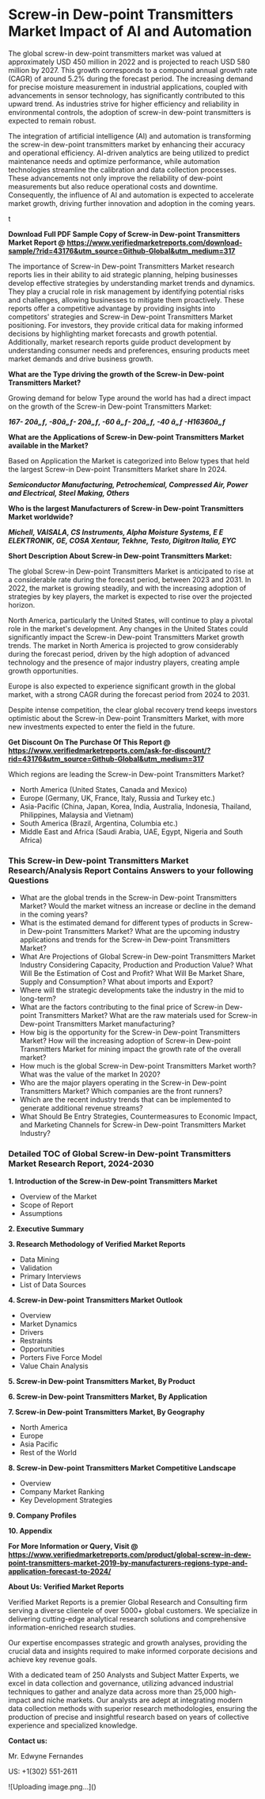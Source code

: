 <h1>Screw-in Dew-point Transmitters Market Impact of AI and Automation</h1><p>The global screw-in dew-point transmitters market was valued at approximately USD 450 million in 2022 and is projected to reach USD 580 million by 2027. This growth corresponds to a compound annual growth rate (CAGR) of around 5.2% during the forecast period. The increasing demand for precise moisture measurement in industrial applications, coupled with advancements in sensor technology, has significantly contributed to this upward trend. As industries strive for higher efficiency and reliability in environmental controls, the adoption of screw-in dew-point transmitters is expected to remain robust.</p><p>The integration of artificial intelligence (AI) and automation is transforming the screw-in dew-point transmitters market by enhancing their accuracy and operational efficiency. AI-driven analytics are being utilized to predict maintenance needs and optimize performance, while automation technologies streamline the calibration and data collection processes. These advancements not only improve the reliability of dew-point measurements but also reduce operational costs and downtime. Consequently, the influence of AI and automation is expected to accelerate market growth, driving further innovation and adoption in the coming years.</p>t</p><p id="" class=""><strong>Download Full PDF Sample Copy of Screw-in Dew-point Transmitters Market Report @ <a href="https://www.verifiedmarketreports.com/download-sample/?rid=43176&utm_source=Github-Global&utm_medium=317" target="_blank">https://www.verifiedmarketreports.com/download-sample/?rid=43176&utm_source=Github-Global&utm_medium=317</a></strong></p><p>The importance of&nbsp;Screw-in Dew-point Transmitters Market research reports lies in their ability to aid strategic planning, helping businesses develop effective strategies by understanding market trends and dynamics. They play a crucial role in risk management by identifying potential risks and challenges, allowing businesses to mitigate them proactively. These reports offer a competitive advantage by providing insights into competitors' strategies and Screw-in Dew-point Transmitters Market positioning. For investors, they provide critical data for making informed decisions by highlighting market forecasts and growth potential. Additionally, market research reports guide product development by understanding consumer needs and preferences, ensuring products meet market demands and drive business growth.</p><p><strong>What are the&nbsp;Type driving the growth of the Screw-in Dew-point Transmitters Market?</strong></p><p id="" class="">Growing demand for below Type around the world has had a direct impact on the growth of the Screw-in Dew-point Transmitters Market:</p><em><strong>167- 20â„ƒ, -80â„ƒ- 20â„ƒ, -60 â„ƒ- 20â„ƒ, -40 â„ƒ -H16360â„ƒ</strong></em></p><strong>What are the&nbsp;Applications&nbsp;of Screw-in Dew-point Transmitters Market available in the Market?</strong></p><p id="" class="">Based on Application the Market is categorized into Below types that held the largest Screw-in Dew-point Transmitters Market share In 2024.</p><em><strong>Semiconductor Manufacturing, Petrochemical, Compressed Air, Power and Electrical, Steel Making, Others</strong></em></p><strong>Who is the largest Manufacturers of Screw-in Dew-point Transmitters Market worldwide?</strong></p><p><em><strong>Michell, VAISALA, CS Instruments, Alpha Moisture Systems, E E ELEKTRONIK, GE, COSA Xentaur, Tekhne, Testo, Digitron Italia, EYC</strong></em></p><p id="" class=""><strong>Short Description About Screw-in Dew-point Transmitters Market:</strong></p><p>The global Screw-in Dew-point Transmitters Market is anticipated to rise at a considerable rate during the forecast period, between 2023 and 2031. In 2022, the market is growing steadily, and with the increasing adoption of strategies by key players, the market is expected to rise over the projected horizon.</p><p>North America, particularly the United States, will continue to play a pivotal role in the market's development. Any changes in the United States could significantly impact the Screw-in Dew-point Transmitters Market growth trends. The market in North America is projected to grow considerably during the forecast period, driven by the high adoption of advanced technology and the presence of major industry players, creating ample growth opportunities.</p><p>Europe is also expected to experience significant growth in the global market, with a strong CAGR during the forecast period from 2024 to 2031.</p><p>Despite intense competition, the clear global recovery trend keeps investors optimistic about the Screw-in Dew-point Transmitters Market, with more new investments expected to enter the field in the future.</p><p id="" class=""><strong>Get Discount On The Purchase Of This Report @ <a href="https://www.verifiedmarketreports.com/ask-for-discount/?rid=43176&utm_source=Github-Global&utm_medium=317" target="_blank">https://www.verifiedmarketreports.com/ask-for-discount/?rid=43176&utm_source=Github-Global&utm_medium=317</a></strong></p>Which regions are leading the Screw-in Dew-point Transmitters Market?</p><ul><li>North America (United States, Canada and Mexico)</li><li>Europe (Germany, UK, France, Italy, Russia and Turkey etc.)</li><li>Asia-Pacific (China, Japan, Korea, India, Australia, Indonesia, Thailand, Philippines, Malaysia and Vietnam)</li><li>South America (Brazil, Argentina, Columbia etc.)</li><li>Middle East and Africa (Saudi Arabia, UAE, Egypt, Nigeria and South Africa)</li></ul><h3 id="" class="">This Screw-in Dew-point Transmitters Market Research/Analysis Report Contains Answers to your following Questions</h3><ul><li>What are the global trends in the Screw-in Dew-point Transmitters Market? Would the market witness an increase or decline in the demand in the coming years?</li><li>What is the estimated demand for different types of products in Screw-in Dew-point Transmitters Market? What are the upcoming industry applications and trends for the Screw-in Dew-point Transmitters Market?</li><li>What Are Projections of Global Screw-in Dew-point Transmitters Market Industry Considering Capacity, Production and Production Value? What Will Be the Estimation of Cost and Profit? What Will Be Market Share, Supply and Consumption? What about imports and Export?</li><li>Where will the strategic developments take the industry in the mid to long-term?</li><li>What are the factors contributing to the final price of Screw-in Dew-point Transmitters Market? What are the raw materials used for Screw-in Dew-point Transmitters Market manufacturing?</li><li>How big is the opportunity for the Screw-in Dew-point Transmitters Market? How will the increasing adoption of Screw-in Dew-point Transmitters Market for mining impact the growth rate of the overall market?</li><li>How much is the global Screw-in Dew-point Transmitters Market worth? What was the value of the market In 2020?</li><li>Who are the major players operating in the Screw-in Dew-point Transmitters Market? Which companies are the front runners?</li><li>Which are the recent industry trends that can be implemented to generate additional revenue streams?</li><li>What Should Be Entry Strategies, Countermeasures to Economic Impact, and Marketing Channels for Screw-in Dew-point Transmitters Market Industry?</li></ul><h3 id="" class="">Detailed TOC of Global Screw-in Dew-point Transmitters Market Research Report, 2024-2030</h3><p id="" class=""><strong>1. Introduction of the Screw-in Dew-point Transmitters Market</strong></p><ul><li>Overview of the Market</li><li>Scope of Report</li><li>Assumptions</li></ul><p id="" class=""><strong>2. Executive Summary</strong></p><p id="" class=""><strong>3. Research Methodology of Verified Market Reports</strong></p><ul><li>Data Mining</li><li>Validation</li><li>Primary Interviews</li><li>List of Data Sources</li></ul><p id="" class=""><strong>4. Screw-in Dew-point Transmitters Market Outlook</strong></p><ul><li>Overview</li><li>Market Dynamics</li><li>Drivers</li><li>Restraints</li><li>Opportunities</li><li>Porters Five Force Model</li><li>Value Chain Analysis</li></ul><p id="" class=""><strong>5. Screw-in Dew-point Transmitters Market, By Product</strong></p><p id="" class=""><strong>6. Screw-in Dew-point Transmitters Market, By Application</strong></p><p id="" class=""><strong>7. Screw-in Dew-point Transmitters Market, By Geography</strong></p><ul><li>North America</li><li>Europe</li><li>Asia Pacific</li><li>Rest of the World</li></ul><p id="" class=""><strong>8. Screw-in Dew-point Transmitters Market Competitive Landscape</strong></p><ul><li>Overview</li><li>Company Market Ranking</li><li>Key Development Strategies</li></ul><p id="" class=""><strong>9. Company Profiles</strong></p><p id="" class=""><strong>10. Appendix</strong></p><p id="" class=""><strong>For More Information or Query, Visit @ <a href="https://www.verifiedmarketreports.com/product/global-screw-in-dew-point-transmitters-market-2019-by-manufacturers-regions-type-and-application-forecast-to-2024/" target="_blank">https://www.verifiedmarketreports.com/product/global-screw-in-dew-point-transmitters-market-2019-by-manufacturers-regions-type-and-application-forecast-to-2024/</a></strong></p><p id="" class=""><strong>About Us: Verified Market Reports</strong></p><p id="" class="">Verified Market Reports is a premier Global Research and Consulting firm serving a diverse clientele of over 5000+ global customers. We specialize in delivering cutting-edge analytical research solutions and comprehensive information-enriched research studies.</p><p id="" class="">Our expertise encompasses strategic and growth analyses, providing the crucial data and insights required to make informed corporate decisions and achieve key revenue goals.</p><p id="" class="">With a dedicated team of 250 Analysts and Subject Matter Experts, we excel in data collection and governance, utilizing advanced industrial techniques to gather and analyze data across more than 25,000 high-impact and niche markets. Our analysts are adept at integrating modern data collection methods with superior research methodologies, ensuring the production of precise and insightful research based on years of collective experience and specialized knowledge.</p><p id="" class=""><strong>Contact us:</strong></p><p id="" class="">Mr. Edwyne Fernandes</p><p id="" class="">US: +1(302) 551-2611</p>
![Uploading image.png…]()
